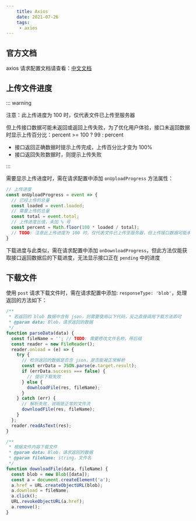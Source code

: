 ```yaml
---
    title: Axios
    date: 2021-07-26
    tags:
     - axios
---
```


<Boxx/>

## 官方文档
axios 请求配置文档请查看：<a href="http://www.axios-js.com/zh-cn/docs/#%E8%AF%B7%E6%B1%82%E9%85%8D%E7%BD%AE" target="_blank">中文文档</a>

## 上传文件进度

::: warning

注意：此上传进度为 100 时，仅代表文件已上传至服务器

但上传接口数据可能未返回或返回上传失败，为了优化用户体验，接口未返回数据时显示上传百分比：percent >= 100 ? 99 : percent

- 接口返回正确数据时提示上传完成，上传百分比才变为 100%
- 接口返回失败数据时，则提示上传失败

:::

需要显示上传进度时，需在请求配置中添加 `onUploadProgress` 方法属性：
```javascript
// 上传进度
const onUploadProgress = event => {
  // 已经上传的总量
  const loaded = event.loaded;
  // 需要上传的总量
  const total = event.total;
  // 上传进度比值，未加 % 号
  const percent = Math.floor(100 * loaded / total);
  // TODO: 注意此上传进度为 100 时，仅代表文件已上传至服务器，但上传接口数据可能未返回
}
```

下载进度与此类似，需在请求配置中添加 `onDownloadProgress`，但此方法仅能获取接口返回数据后的下载进度，无法显示接口正在 `pending` 中的进度


## 下载文件

使用 `post` 请求下载文件时，需在请求配置中添加: `responseType: 'blob'`，处理返回的方法如下：
```javascript
/** 
 * 若返回的 blob 数据中含有 json，则需要使用以下代码，反之直接调用下载方法即可
 * @param data: Blob，请求返回的数据
 */
function parseData(data) {
  const fileName = ''; // TODO: 需要修改文件名称，带后缀
  const reader = new FileReader();
  reader.onload = (e) => {
    try {
      // 检测返回的数据是否含 json，是否能被正常解析
      const errData = JSON.parse(e.target.result);
      if (errData.success === false) {
        // 提示下载失败
      } else {
        downloadFile(res, fileName);
      }
    } catch (err) {
      // 解析失败，说明是正常的文件流
      downloadFile(res, fileName);
    }
  };
  reader.readAsText(res);
}

/** 
 * 根据文件内容下载文件
 * @param data: Blob，请求返回的数据
 * @param fileName: string，文件名
 */
function downloadFile(data, fileName) {
  const blob = new Blob([data]);
  const a = document.createElement('a');
  a.href = URL.createObjectURL(blob);
  a.download = fileName;
  a.click();
  URL.revokeObjectURL(a.href);
  a.remove();
}
```
